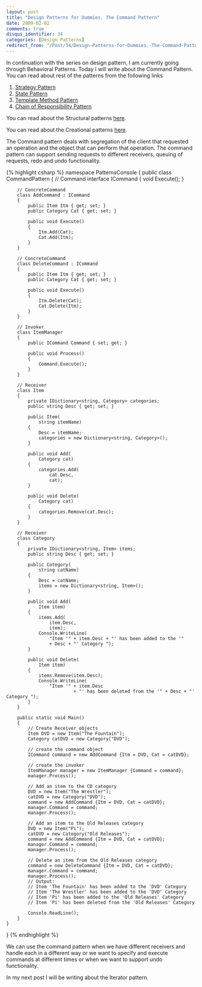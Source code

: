 ```yaml
---
layout: post
title: "Design Patterns for Dummies. The Command Pattern"
date: 2009-02-02
comments: true
disqus_identifier: 34
categories: [Design Patterns]
redirect_from: "/Post/34/Design-Patterns-for-Dummies.-The-Command-Pattern.aspx/"
---
```

In continuation with the series on design pattern, I am currently going
through Behavioral Patterns. Today I will write about the Command
Pattern. You can read about rest of the patterns from the following
links
<!--more-->
1.  [Strategy
    Pattern](/2009/01/12/Design-Patterns-for-Dummies.-The-Strategy-Pattern/)
2.  [State
    Pattern](/2009/01/15/Design-Patterns-for-Dummies.-The-State-Pattern/)
3.  [Template Method
    Pattern](/2009/01/19/Design-Patterns-for-Dummies.-The-Template-Method-Pattern/)
4.  [Chain of Responsibility
    Pattern](/2009/01/22/Design-Patterns-for-Dummies.-The-Chain-of-Responsibility-Pattern/)

You can read about the Structural patterns
[here](/2008/12/15/Structural-Design-Patterns/).

You can read about the Creational patterns
[here](/2009/01/12/Creational-Design-Patterns/).

The Command pattern deals with segregation of the client that requested
an operation and the object that can perform that operation. The command
pattern can support sending requests to different receivers, queuing of
requests, redo and undo functionality.

{% highlight csharp %}
namespace PatternsConsole
{
    public class CommandPattern
    {
        // Command
        interface ICommand
        {
            void Execute();
        }

        // ConcreteCommand
        class AddCommand : ICommand
        {
            public Item Itm { get; set; }
            public Category Cat { get; set; }

            public void Execute()
            {
                Itm.Add(Cat);
                Cat.Add(Itm);
            }
        }

        // ConcreteCommand
        class DeleteCommand : ICommand
        {
            public Item Itm { get; set; }
            public Category Cat { get; set; }

            public void Execute()
            {
                Itm.Delete(Cat);
                Cat.Delete(Itm);
            }
        }

        // Invoker
        class ItemManager
        {
            public ICommand Command { set; get; }

            public void Process()
            {
                Command.Execute();
            }
        }

        // Receiver
        class Item
        {
            private IDictionary<string, Category> categories;
            public string Desc { get; set; }

            public Item(
                string itemName)
            {
                Desc = itemName;
                categories = new Dictionary<string, Category>();
            }

            public void Add(
                Category cat)
            {
                categories.Add(
                    cat.Desc,
                    cat);
            }

            public void Delete(
                Category cat)
            {
                categories.Remove(cat.Desc);
            }
        }

        // Receiver
        class Category
        {
            private IDictionary<string, Item> items;
            public string Desc { get; set; }

            public Category(
                string catName)
            {
                Desc = catName;
                items = new Dictionary<string, Item>();
            }

            public void Add(
                Item item)
            {
                items.Add(
                    item.Desc,
                    item);
                Console.WriteLine(
                    "Item '" + item.Desc + "' has been added to the '"
                    + Desc + "' Category ");
            }

            public void Delete(
                Item item)
            {
                items.Remove(item.Desc);
                Console.WriteLine(
                    "Item '" + item.Desc
                             + "' has been deleted from the '" + Desc + "' Category ");
            }
        }

        public static void Main()
        {
            // Create Receiver objects
            Item DVD = new Item("The Fountain");
            Category catDVD = new Category("DVD");

            // create the command object
            ICommand command = new AddCommand {Itm = DVD, Cat = catDVD};

            // create the invoker
            ItemManager manager = new ItemManager {Command = command};
            manager.Process();

            // Add an item to the CD category
            DVD = new Item("The Wrestler");
            catDVD = new Category("DVD");
            command = new AddCommand {Itm = DVD, Cat = catDVD};
            manager.Command = command;
            manager.Process();

            // Add an item to the Old Releases category
            DVD = new Item("Pi");
            catDVD = new Category("Old Releases");
            command = new AddCommand {Itm = DVD, Cat = catDVD};
            manager.Command = command;
            manager.Process();

            // Delete an item from the Old Releases category
            command = new DeleteCommand {Itm = DVD, Cat = catDVD};
            manager.Command = command;
            manager.Process();
            // Output:  
            // Item 'The Fountain' has been added to the 'DVD' Category
            // Item 'The Wrestler' has been added to the 'DVD' Category
            // Item 'Pi' has been added to the 'Old Releases' Category
            // Item 'Pi' has been deleted from the 'Old Releases' Category
            
            Console.ReadLine();
        }
    }
}
{% endhighlight %}

We can use the command pattern when we have different receivers and
handle each in a different way or we want to specify and execute
commands at different times or when we want to support undo
functionality.

In my next post I will be writing about the Iterator pattern.

